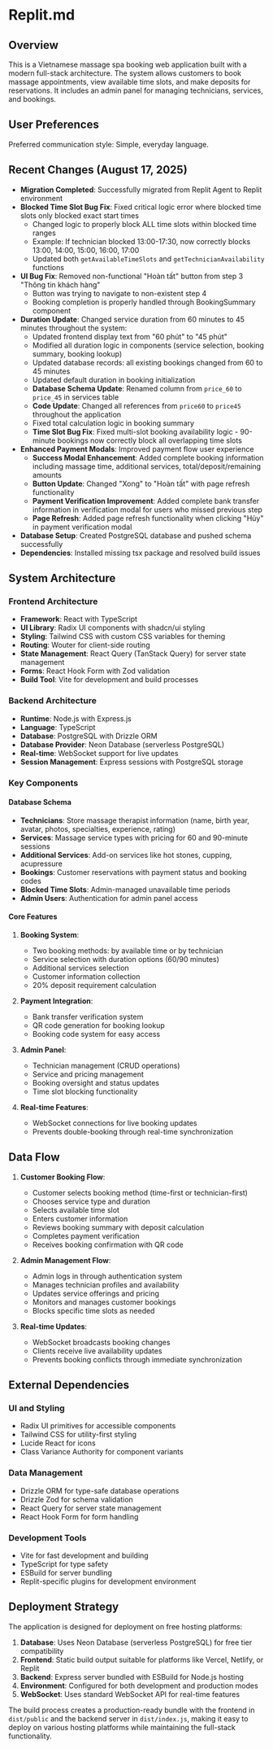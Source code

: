 # Replit.md

## Overview

This is a Vietnamese massage spa booking web application built with a modern full-stack architecture. The system allows customers to book massage appointments, view available time slots, and make deposits for reservations. It includes an admin panel for managing technicians, services, and bookings.

## User Preferences

Preferred communication style: Simple, everyday language.

## Recent Changes (August 17, 2025)

- **Migration Completed**: Successfully migrated from Replit Agent to Replit environment
- **Blocked Time Slot Bug Fix**: Fixed critical logic error where blocked time slots only blocked exact start times
  - Changed logic to properly block ALL time slots within blocked time ranges
  - Example: If technician blocked 13:00-17:30, now correctly blocks 13:00, 14:00, 15:00, 16:00, 17:00
  - Updated both `getAvailableTimeSlots` and `getTechnicianAvailability` functions
- **UI Bug Fix**: Removed non-functional "Hoàn tất" button from step 3 "Thông tin khách hàng"
  - Button was trying to navigate to non-existent step 4
  - Booking completion is properly handled through BookingSummary component
- **Duration Update**: Changed service duration from 60 minutes to 45 minutes throughout the system:
  - Updated frontend display text from "60 phút" to "45 phút"
  - Modified all duration logic in components (service selection, booking summary, booking lookup)
  - Updated database records: all existing bookings changed from 60 to 45 minutes
  - Updated default duration in booking initialization
  - **Database Schema Update**: Renamed column from `price_60` to `price_45` in services table
  - **Code Update**: Changed all references from `price60` to `price45` throughout the application
  - Fixed total calculation logic in booking summary
  - **Time Slot Bug Fix**: Fixed multi-slot booking availability logic - 90-minute bookings now correctly block all overlapping time slots
- **Enhanced Payment Modals**: Improved payment flow user experience
  - **Success Modal Enhancement**: Added complete booking information including massage time, additional services, total/deposit/remaining amounts
  - **Button Update**: Changed "Xong" to "Hoàn tất" with page refresh functionality
  - **Payment Verification Improvement**: Added complete bank transfer information in verification modal for users who missed previous step
  - **Page Refresh**: Added page refresh functionality when clicking "Hủy" in payment verification modal
- **Database Setup**: Created PostgreSQL database and pushed schema successfully
- **Dependencies**: Installed missing tsx package and resolved build issues

## System Architecture

### Frontend Architecture
- **Framework**: React with TypeScript
- **UI Library**: Radix UI components with shadcn/ui styling
- **Styling**: Tailwind CSS with custom CSS variables for theming
- **Routing**: Wouter for client-side routing
- **State Management**: React Query (TanStack Query) for server state management
- **Forms**: React Hook Form with Zod validation
- **Build Tool**: Vite for development and build processes

### Backend Architecture
- **Runtime**: Node.js with Express.js
- **Language**: TypeScript
- **Database**: PostgreSQL with Drizzle ORM
- **Database Provider**: Neon Database (serverless PostgreSQL)
- **Real-time**: WebSocket support for live updates
- **Session Management**: Express sessions with PostgreSQL storage

### Key Components

#### Database Schema
- **Technicians**: Store massage therapist information (name, birth year, avatar, photos, specialties, experience, rating)
- **Services**: Massage service types with pricing for 60 and 90-minute sessions
- **Additional Services**: Add-on services like hot stones, cupping, acupressure
- **Bookings**: Customer reservations with payment status and booking codes
- **Blocked Time Slots**: Admin-managed unavailable time periods
- **Admin Users**: Authentication for admin panel access

#### Core Features
1. **Booking System**:
   - Two booking methods: by available time or by technician
   - Service selection with duration options (60/90 minutes)
   - Additional services selection
   - Customer information collection
   - 20% deposit requirement calculation

2. **Payment Integration**:
   - Bank transfer verification system
   - QR code generation for booking lookup
   - Booking code system for easy access

3. **Admin Panel**:
   - Technician management (CRUD operations)
   - Service and pricing management
   - Booking oversight and status updates
   - Time slot blocking functionality

4. **Real-time Features**:
   - WebSocket connections for live booking updates
   - Prevents double-booking through real-time synchronization

## Data Flow

1. **Customer Booking Flow**:
   - Customer selects booking method (time-first or technician-first)
   - Chooses service type and duration
   - Selects available time slot
   - Enters customer information
   - Reviews booking summary with deposit calculation
   - Completes payment verification
   - Receives booking confirmation with QR code

2. **Admin Management Flow**:
   - Admin logs in through authentication system
   - Manages technician profiles and availability
   - Updates service offerings and pricing
   - Monitors and manages customer bookings
   - Blocks specific time slots as needed

3. **Real-time Updates**:
   - WebSocket broadcasts booking changes
   - Clients receive live availability updates
   - Prevents booking conflicts through immediate synchronization

## External Dependencies

### UI and Styling
- Radix UI primitives for accessible components
- Tailwind CSS for utility-first styling
- Lucide React for icons
- Class Variance Authority for component variants

### Data Management
- Drizzle ORM for type-safe database operations
- Drizzle Zod for schema validation
- React Query for server state management
- React Hook Form for form handling

### Development Tools
- Vite for fast development and building
- TypeScript for type safety
- ESBuild for server bundling
- Replit-specific plugins for development environment

## Deployment Strategy

The application is designed for deployment on free hosting platforms:

1. **Database**: Uses Neon Database (serverless PostgreSQL) for free tier compatibility
2. **Frontend**: Static build output suitable for platforms like Vercel, Netlify, or Replit
3. **Backend**: Express server bundled with ESBuild for Node.js hosting
4. **Environment**: Configured for both development and production modes
5. **WebSocket**: Uses standard WebSocket API for real-time features

The build process creates a production-ready bundle with the frontend in `dist/public` and the backend server in `dist/index.js`, making it easy to deploy on various hosting platforms while maintaining the full-stack functionality.
